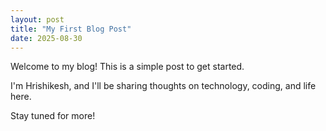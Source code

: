 ```yaml
---
layout: post
title: "My First Blog Post"
date: 2025-08-30
---
```


Welcome to my blog! This is a simple post to get started.

I'm Hrishikesh, and I'll be sharing thoughts on technology, coding, and life here.

Stay tuned for more!
